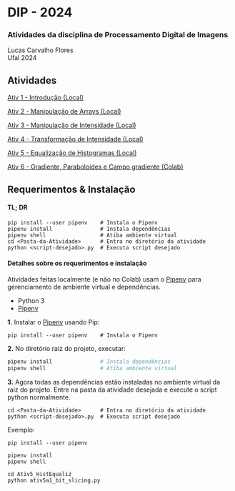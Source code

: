 # DIP - 2024


### Atividades da disciplina de Processamento Digital de Imagens

Lucas Carvalho Flores  
Ufal 2024


## Atividades

[Ativ 1 - Introdução (Local)](Ativ1_Intro/)

[Ativ 2 - Manipulação de Arrays (Local)](Ativ2_ManipArrays/)

[Ativ 3 - Manipulação  de Intensidade (Local)](Ativ3_ManipIntensi/)

[Ativ 4 - Transformação de Intensidade (Local)](Ativ4_TransformIntensi/)

[Ativ 5 - Equalização de Histogramas (Local)](Ativ5_HistEqualiz/)

[Ativ 6 - Gradiente, Paraboloides e Campo gradiente (Colab)](https://colab.research.google.com/drive/1Can01egAZs3b6U5mojp-0vYwXsu3m0Nx?usp=sharing)


## Requerimentos & Instalação

#### TL; DR

```shell
pip install --user pipenv    # Instala o Pipenv
pipenv install               # Instala dependências
pipenv shell                 # Atiba ambiente virtual
cd <Pasta-da-Atividade>      # Entra no diretório da atividade
python <script-desejado>.py  # Executa script desejado
```

#### Detalhes sobre os requerimentos e instalação

Atividades feitas localmente (e não no Colab) usam o [Pipenv](https://pipenv.pypa.io/en/latest/) para gerenciamento de ambiente virtual e dependências.

* Python 3
* [Pipenv](https://pipenv.pypa.io/en/latest/)

**1.** Instalar o [Pipenv](https://pipenv.pypa.io/en/latest/) usando Pip:

```shell
pip install --user pipenv    # Instala o Pipenv
```

**2.** No diretório raiz do projeto, executar:
```bash
pipenv install               # Instala dependências
pipenv shell                 # Atiba ambiente virtual
```

**3.** Agora todas as dependências estão instaladas no ambiente virtual da raiz do projeto. Entre na pasta da atividade desejada e execute o script python normalmente.

```
cd <Pasta-da-Atividade>      # Entra no diretório da atividade
python <script-desejado>.py  # Executa script desejado
```

Exemplo:

```
pip install --user pipenv

pipenv install
pipenv shell

cd Ativ5_HistEqualiz
python ativ5a1_bit_slicing.py
```
